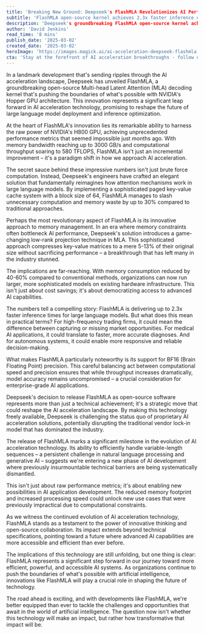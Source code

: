 ```yaml
---
title: 'Breaking New Ground: Deepseek's FlashMLA Revolutionizes AI Performance on NVIDIA Hopper GPUs'
subtitle: 'FlashMLA open-source kernel achieves 2.3x faster inference on NVIDIA H800'
description: 'Deepseek's groundbreaking FlashMLA open-source kernel achieves unprecedented performance on NVIDIA H800 GPUs, delivering 2.3x faster inference times and reducing memory consumption by up to 60%. This innovation in Multi-head Latent Attention technology promises to revolutionize AI acceleration and democratize access to advanced AI capabilities.'
author: 'David Jenkins'
read_time: '8 mins'
publish_date: '2025-03-02'
created_date: '2025-03-02'
heroImage: 'https://images.magick.ai/ai-acceleration-deepseek-flashmla.jpg'
cta: 'Stay at the forefront of AI acceleration breakthroughs - follow us on LinkedIn for exclusive insights and updates on game-changing innovations like FlashMLA!'
---
```


In a landmark development that's sending ripples through the AI acceleration landscape, Deepseek has unveiled FlashMLA, a groundbreaking open-source Multi-head Latent Attention (MLA) decoding kernel that's pushing the boundaries of what's possible with NVIDIA's Hopper GPU architecture. This innovation represents a significant leap forward in AI acceleration technology, promising to reshape the future of large language model deployment and inference optimization.

At the heart of FlashMLA's innovation lies its remarkable ability to harness the raw power of NVIDIA's H800 GPU, achieving unprecedented performance metrics that seemed impossible just months ago. With memory bandwidth reaching up to 3000 GB/s and computational throughput soaring to 580 TFLOPS, FlashMLA isn't just an incremental improvement – it's a paradigm shift in how we approach AI acceleration.

The secret sauce behind these impressive numbers isn't just brute force computation. Instead, Deepseek's engineers have crafted an elegant solution that fundamentally reimagines how attention mechanisms work in large language models. By implementing a sophisticated paged key-value cache system with a block size of 64, FlashMLA manages to slash unnecessary computation and memory waste by up to 30% compared to traditional approaches.

Perhaps the most revolutionary aspect of FlashMLA is its innovative approach to memory management. In an era where memory constraints often bottleneck AI performance, Deepseek's solution introduces a game-changing low-rank projection technique in MLA. This sophisticated approach compresses key-value matrices to a mere 5-13% of their original size without sacrificing performance – a breakthrough that has left many in the industry stunned.

The implications are far-reaching. With memory consumption reduced by 40-60% compared to conventional methods, organizations can now run larger, more sophisticated models on existing hardware infrastructure. This isn't just about cost savings; it's about democratizing access to advanced AI capabilities.

The numbers tell a compelling story: FlashMLA is delivering up to 2.3x faster inference times for large language models. But what does this mean in practical terms? For high-frequency trading firms, it could mean the difference between capturing or missing market opportunities. For medical AI applications, it could translate to faster, more accurate diagnoses. And for autonomous systems, it could enable more responsive and reliable decision-making.

What makes FlashMLA particularly noteworthy is its support for BF16 (Brain Floating Point) precision. This careful balancing act between computational speed and precision ensures that while throughput increases dramatically, model accuracy remains uncompromised – a crucial consideration for enterprise-grade AI applications.

Deepseek's decision to release FlashMLA as open-source software represents more than just a technical achievement; it's a strategic move that could reshape the AI acceleration landscape. By making this technology freely available, Deepseek is challenging the status quo of proprietary AI acceleration solutions, potentially disrupting the traditional vendor lock-in model that has dominated the industry.

The release of FlashMLA marks a significant milestone in the evolution of AI acceleration technology. Its ability to efficiently handle variable-length sequences – a persistent challenge in natural language processing and generative AI – suggests we're entering a new phase of AI development where previously insurmountable technical barriers are being systematically dismantled.

This isn't just about raw performance metrics; it's about enabling new possibilities in AI application development. The reduced memory footprint and increased processing speed could unlock new use cases that were previously impractical due to computational constraints.

As we witness the continued evolution of AI acceleration technology, FlashMLA stands as a testament to the power of innovative thinking and open-source collaboration. Its impact extends beyond technical specifications, pointing toward a future where advanced AI capabilities are more accessible and efficient than ever before.

The implications of this technology are still unfolding, but one thing is clear: FlashMLA represents a significant step forward in our journey toward more efficient, powerful, and accessible AI systems. As organizations continue to push the boundaries of what's possible with artificial intelligence, innovations like FlashMLA will play a crucial role in shaping the future of technology.

The road ahead is exciting, and with developments like FlashMLA, we're better equipped than ever to tackle the challenges and opportunities that await in the world of artificial intelligence. The question now isn't whether this technology will make an impact, but rather how transformative that impact will be.